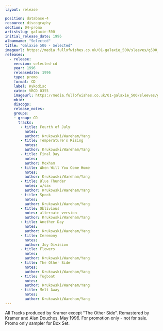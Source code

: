 ```yaml
---
layout: release

position: database-4
resource: discography
section: 04-promo
artistslug: galaxie-500
initial_release_date: 1996
albumname: "Selected"
title: "Galaxie 500 - Selected"
imageurl: https://media.fullofwishes.co.uk/01-galaxie_500/sleeves/g500_selected.jpg
releases:
  - release:
    version: selected-cd
    year: 1996
    releasedate: 1996
    type: promo
    format: CD
    label: Rykodisc
    catno: VRCD 0355
    imageurl: https://media.fullofwishes.co.uk/01-galaxie_500/sleeves/g500_selected.jpg
    mbid:
    discogs:
    release_notes:
    groups:
    - group: CD
      tracks:
       - title: Fourth of July
         notes:
         author: Krukowski/Wareham/Yang
       - title: Temperature's Rising
         notes:
         author: Krukowski/Wareham/Yang
       - title: Final Day
         notes:
         author: Moxham
       - title: When Will You Come Home
         notes:
         author: Krukowski/Wareham/Yang
       - title: Blue Thunder
         notes: w/sax
         author: Krukowski/Wareham/Yang
       - title: Spook
         notes:
         author: Krukowski/Wareham/Yang
       - title: Oblivious
         notes: alternate version
         author: Krukowski/Wareham/Yang
       - title: Another Day
         notes:
         author: Krukowski/Wareham/Yang
       - title: Ceremony
         notes:
         author: Joy Division
       - title: Flowers
         notes:
         author: Krukowski/Wareham/Yang
       - title: The Other Side
         notes:
         author: Krukowski/Wareham/Yang
       - title: Tugboat
         notes:
         author: Krukowski/Wareham/Yang
       - title: Melt Away
         notes:
         author: Krukowski/Wareham/Yang
---
```

All Tracks produced by Kramer except "The Other Side".
Remastered by Kramer and Alan Douches, May 1996.
For promotion only - not for sale.
Promo only sampler for Box Set.
